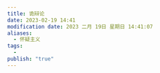```yaml
---
title: 诡辩论
date: 2023-02-19 14:41
modification date: 2023 二月 19日 星期日 14:41:07
aliases:
  - 怀疑主义
tags:
  - 
publish: "true"
---
```


